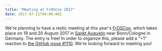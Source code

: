 ```yaml
---
title: "Meeting at FrOSCon 2017"
date: 2017-07-21T00:00:00Z
---
```


We're planning to have a restic meeting at this year's [FrOSCon](https://www.froscon.de), which takes place on 19 and 20 August 2017 in [Sankt Augustin](https://goo.gl/maps/Rj2Z6ZQfyXK2) near Bonn/Cologne in Germany. The entry is free! In order to organize this, please add a "+1" reaction to [the GitHub issue #1110](https://github.com/restic/restic/issues/1110). We're looking forward to meeting you!
